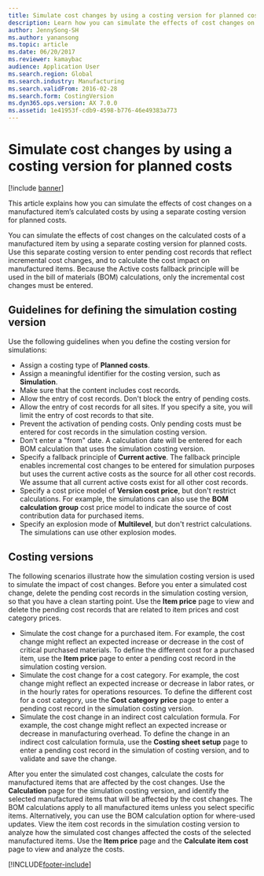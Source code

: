 ```yaml
---
title: Simulate cost changes by using a costing version for planned costs
description: Learn how you can simulate the effects of cost changes on a manufactured item’s calculated costs by using a separate costing version for planned costs.
author: JennySong-SH
ms.author: yanansong
ms.topic: article
ms.date: 06/20/2017
ms.reviewer: kamaybac
audience: Application User 
ms.search.region: Global
ms.search.industry: Manufacturing
ms.search.validFrom: 2016-02-28
ms.search.form: CostingVersion
ms.dyn365.ops.version: AX 7.0.0
ms.assetid: 1e41953f-cdb9-4598-b776-46e49383a773
---
```


# Simulate cost changes by using a costing version for planned costs

[!include [banner](../includes/banner.md)]

This article explains how you can simulate the effects of cost changes on a manufactured item’s calculated costs by using a separate costing version for planned costs.

You can simulate the effects of cost changes on the calculated costs of a manufactured item by using a separate costing version for planned costs. Use this separate costing version to enter pending cost records that reflect incremental cost changes, and to calculate the cost impact on manufactured items. Because the Active costs fallback principle will be used in the bill of materials (BOM) calculations, only the incremental cost changes must be entered.

## Guidelines for defining the simulation costing version
Use the following guidelines when you define the costing version for simulations:

-   Assign a costing type of **Planned costs**.
-   Assign a meaningful identifier for the costing version, such as **Simulation**.
-   Make sure that the content includes cost records.
-   Allow the entry of cost records. Don't block the entry of pending costs.
-   Allow the entry of cost records for all sites. If you specify a site, you will limit the entry of cost records to that site.
-   Prevent the activation of pending costs. Only pending costs must be entered for cost records in the simulation costing version.
-   Don't enter a "from" date. A calculation date will be entered for each BOM calculation that uses the simulation costing version.
-   Specify a fallback principle of **Current active**. The fallback principle enables incremental cost changes to be entered for simulation purposes but uses the current active costs as the source for all other cost records. We assume that all current active costs exist for all other cost records.
-   Specify a cost price model of **Version cost price**, but don't restrict calculations. For example, the simulations can also use the **BOM calculation group** cost price model to indicate the source of cost contribution data for purchased items.
-   Specify an explosion mode of **Multilevel**, but don't restrict calculations. The simulations can use other explosion modes.

## Costing versions
The following scenarios illustrate how the simulation costing version is used to simulate the impact of cost changes. Before you enter a simulated cost change, delete the pending cost records in the simulation costing version, so that you have a clean starting point. Use the **Item price** page to view and delete the pending cost records that are related to item prices and cost category prices.

-   Simulate the cost change for a purchased item. For example, the cost change might reflect an expected increase or decrease in the cost of critical purchased materials. To define the different cost for a purchased item, use the **Item price** page to enter a pending cost record in the simulation costing version.
-   Simulate the cost change for a cost category. For example, the cost change might reflect an expected increase or decrease in labor rates, or in the hourly rates for operations resources. To define the different cost for a cost category, use the **Cost category price** page to enter a pending cost record in the simulation costing version.
-   Simulate the cost change in an indirect cost calculation formula. For example, the cost change might reflect an expected increase or decrease in manufacturing overhead. To define the change in an indirect cost calculation formula, use the **Costing sheet setup** page to enter a pending cost record in the simulation of costing version, and to validate and save the change.

After you enter the simulated cost changes, calculate the costs for manufactured items that are affected by the cost changes. Use the **Calculation** page for the simulation costing version, and identify the selected manufactured items that will be affected by the cost changes. The BOM calculations apply to all manufactured items unless you select specific items. Alternatively, you can use the BOM calculation option for where-used updates. View the item cost records in the simulation costing version to analyze how the simulated cost changes affected the costs of the selected manufactured items. Use the **Item price** page and the **Calculate item cost** page to view and analyze the costs.





[!INCLUDE[footer-include](../../includes/footer-banner.md)]